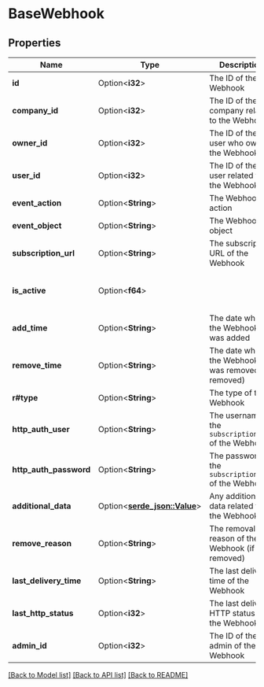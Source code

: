 # BaseWebhook

## Properties

Name | Type | Description | Notes
------------ | ------------- | ------------- | -------------
**id** | Option<**i32**> | The ID of the Webhook | [optional]
**company_id** | Option<**i32**> | The ID of the company related to the Webhook | [optional]
**owner_id** | Option<**i32**> | The ID of the user who owns the Webhook | [optional]
**user_id** | Option<**i32**> | The ID of the user related to the Webhook | [optional]
**event_action** | Option<**String**> | The Webhook action | [optional]
**event_object** | Option<**String**> | The Webhook object | [optional]
**subscription_url** | Option<**String**> | The subscription URL of the Webhook | [optional]
**is_active** | Option<**f64**> |  | [optional][default to Variant1]
**add_time** | Option<**String**> | The date when the Webhook was added | [optional]
**remove_time** | Option<**String**> | The date when the Webhook was removed (if removed) | [optional]
**r#type** | Option<**String**> | The type of the Webhook | [optional]
**http_auth_user** | Option<**String**> | The username of the `subscription_url` of the Webhook | [optional]
**http_auth_password** | Option<**String**> | The password of the `subscription_url` of the Webhook | [optional]
**additional_data** | Option<[**serde_json::Value**](.md)> | Any additional data related to the Webhook | [optional]
**remove_reason** | Option<**String**> | The removal reason of the Webhook (if removed) | [optional]
**last_delivery_time** | Option<**String**> | The last delivery time of the Webhook | [optional]
**last_http_status** | Option<**i32**> | The last delivery HTTP status of the Webhook | [optional]
**admin_id** | Option<**i32**> | The ID of the admin of the Webhook | [optional]

[[Back to Model list]](../README.md#documentation-for-models) [[Back to API list]](../README.md#documentation-for-api-endpoints) [[Back to README]](../README.md)


